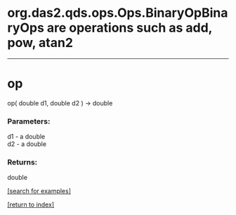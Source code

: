 # org.das2.qds.ops.Ops.BinaryOpBinaryOps are operations such as add, pow, atan2
***
<a name="op"></a>
# op
op( double d1, double d2 ) &rarr; double



### Parameters:
d1 - a double
<br>d2 - a double

### Returns:
double


<a href="https://github.com/autoplot/dev/search?q=op&unscoped_q=op">[search for examples]</a>

<a href="https://github.com/autoplot/documentation/blob/master/javadoc/index-all.md">[return to index]</a>

